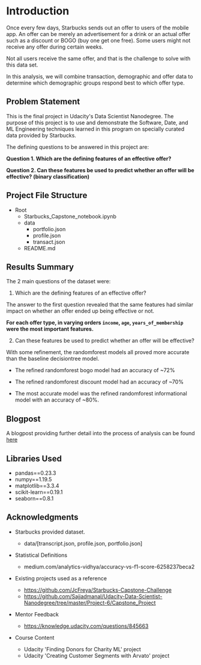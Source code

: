 # Introduction

Once every few days, Starbucks sends out an offer to users of the mobile app. An offer can be merely an advertisement for a drink or an actual offer such as a discount or BOGO (buy one get one free). Some users might not receive any offer during certain weeks. 

Not all users receive the same offer, and that is the challenge to solve with this data set.

In this analysis, we will combine transaction, demographic and offer data to determine which demographic groups respond best to which offer type.

## Problem Statement

This is the final project in Udacity's Data Scientist Nanodegree. The purpose of this project is to use and demonstrate the Software, Date, and ML Engineering techniques learned in this program on specially curated data provided by Starbucks.

The defining questions to be answered in this project are:

**Question 1. Which are the defining features of an effective offer?**

**Question 2. Can these features be used to predict whether an offer will be effective? (binary classification)**

## Project File Structure
- Root
    - Starbucks_Capstone_notebook.ipynb
    - data
        - portfolio.json
        - profile.json
        - transact.json
    - README.md

## Results Summary
  
The 2 main questions of the dataset were:
1. Which are the defining features of an effective offer?

The answer to the first question revealed that the same features had similar impact on whether an offer ended up being effective or not.

**For each offer type, in varying orders `income`, `age`, `years_of_membership` were the most important features.**

2. Can these features be used to predict whether an offer will be effective?

With some refinement, the randomforest models all proved more accurate than the baseline decisiontree model. 

- The refined randomforest bogo model had an accuracy of ~72%

- The refined randomforest discount model had an accuracy of ~70%

- The most accurate model was the refined randomforest informational model with an accuracy of ~80%.

## Blogpost

A blogpost providing further detail into the process of analysis can be found [here](https://seattleairbnbanalysis.wordpress.com/2023/09/30/how-starbucks-can-become-the-king-of-promotional-offers/)

## Libraries Used

- pandas==0.23.3
- numpy==1.19.5
- matplotlib==3.3.4
- scikit-learn==0.19.1
- seaborn==0.8.1

## Acknowledgments

- Starbucks provided dataset.
    - data/[transcript.json, profile.json, portfolio.json]

- Statistical Definitions
    - medium.com/analytics-vidhya/accuracy-vs-f1-score-6258237beca2

- Existing projects used as a reference
    - https://github.com/JcFreya/Starbucks-Capstone-Challenge
    - https://github.com/Sajjadmanal/Udacity-Data-Scientist-Nanodegree/tree/master/Project-6/Capstone_Project

- Mentor Feedback
    - https://knowledge.udacity.com/questions/845663
 
- Course Content
    - Udacity 'Finding Donors for Charity ML' project
    - Udacity 'Creating Customer Segments with Arvato' project
